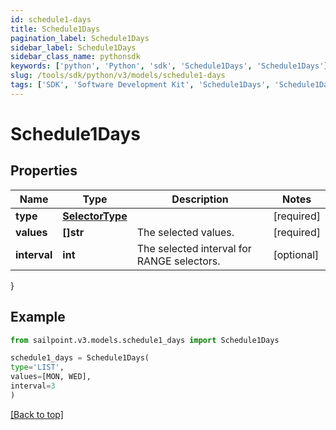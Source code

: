 ```yaml
---
id: schedule1-days
title: Schedule1Days
pagination_label: Schedule1Days
sidebar_label: Schedule1Days
sidebar_class_name: pythonsdk
keywords: ['python', 'Python', 'sdk', 'Schedule1Days', 'Schedule1Days'] 
slug: /tools/sdk/python/v3/models/schedule1-days
tags: ['SDK', 'Software Development Kit', 'Schedule1Days', 'Schedule1Days']
---
```


# Schedule1Days


## Properties

Name | Type | Description | Notes
------------ | ------------- | ------------- | -------------
**type** | [**SelectorType**](selector-type) |  | [required]
**values** | **[]str** | The selected values.  | [required]
**interval** | **int** | The selected interval for RANGE selectors.  | [optional] 
}

## Example

```python
from sailpoint.v3.models.schedule1_days import Schedule1Days

schedule1_days = Schedule1Days(
type='LIST',
values=[MON, WED],
interval=3
)

```
[[Back to top]](#) 


